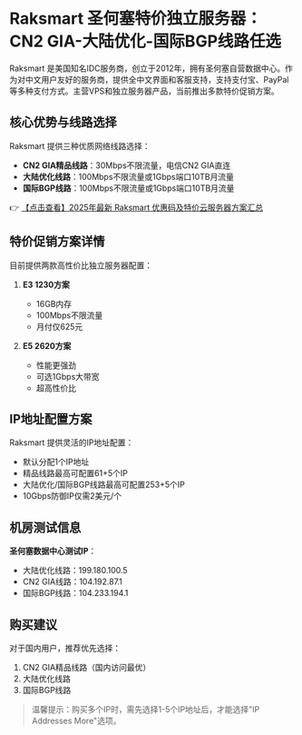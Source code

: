 # Raksmart 圣何塞特价独立服务器：CN2 GIA-大陆优化-国际BGP线路任选

Raksmart 是美国知名IDC服务商，创立于2012年，拥有圣何塞自营数据中心。作为对中文用户友好的服务商，提供全中文界面和客服支持，支持支付宝、PayPal等多种支付方式。主营VPS和独立服务器产品，当前推出多款特价促销方案。

## 核心优势与线路选择

Raksmart 提供三种优质网络线路选择：
- **CN2 GIA精品线路**：30Mbps不限流量，电信CN2 GIA直连
- **大陆优化线路**：100Mbps不限流量或1Gbps端口10TB月流量
- **国际BGP线路**：100Mbps不限流量或1Gbps端口10TB月流量

👉 [【点击查看】2025年最新 Raksmart 优惠码及特价云服务器方案汇总](https://bit.ly/raksmart)

## 特价促销方案详情

目前提供两款高性价比独立服务器配置：
1. **E3 1230方案**
   - 16GB内存
   - 100Mbps不限流量
   - 月付仅625元

2. **E5 2620方案**
   - 性能更强劲
   - 可选1Gbps大带宽
   - 超高性价比

## IP地址配置方案

Raksmart 提供灵活的IP地址配置：
- 默认分配1个IP地址
- 精品线路最高可配置61+5个IP
- 大陆优化/国际BGP线路最高可配置253+5个IP
- 10Gbps防御IP仅需2美元/个

## 机房测试信息

**圣何塞数据中心测试IP**：
- 大陆优化线路：199.180.100.5
- CN2 GIA线路：104.192.87.1
- 国际BGP线路：104.233.194.1

## 购买建议

对于国内用户，推荐优先选择：
1. CN2 GIA精品线路（国内访问最优）
2. 大陆优化线路
3. 国际BGP线路

> 温馨提示：购买多个IP时，需先选择1-5个IP地址后，才能选择"IP Addresses More"选项。
